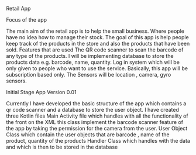 
Retail App

Focus of the app

The main aim of the retail app is to help the small business. Where people have no idea how to manage their stock. The goal of this app is help people keep track of the products in the store and also the products that have been sold.
Features that are used
The QR code scanner to scan the barcode of any type of the products.
I will be implementing database to store the products data e.g. barcode, name, quantity.
Log in system which will be only given to people who want to use the service. Basically, this app will be subscription based only.
The Sensors will be location , camera, gyro sensors.

Initial Stage App Version 0.01

Currently I have developed the basic structure of the app which contains a qr code scanner and a database to store the user object.
I have created three Kotlin files
Main Activity file which handles with all the functionality of the front on the XML this class implement the barcode scanner feature of the app by taking the permission for the camera from the user.
User Object Class which contain the user objects that are barcode , name of the product, quantity of the products
Handler Class which handles with the data and which is then to be stored in the database
